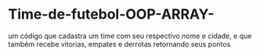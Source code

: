 # Time-de-futebol-OOP-ARRAY-
um código que cadastra um time com seu respectivo nome e cidade, e que também recebe vitorias, empates e derrotas retornando seus pontos
